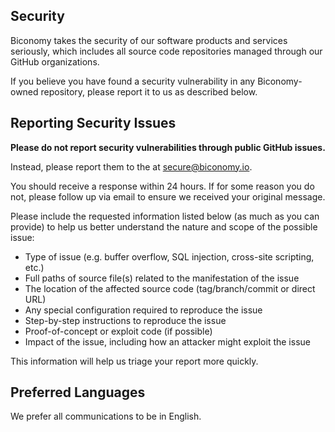 ## Security

Biconomy takes the security of our software products and services seriously, which includes all source code repositories managed through our GitHub organizations.

If you believe you have found a security vulnerability in any Biconomy-owned repository, please report it to us as described below.

## Reporting Security Issues

**Please do not report security vulnerabilities through public GitHub issues.**

Instead, please report them to the at [secure@biconomy.io](mailto:secure@biconomy.io).

You should receive a response within 24 hours. If for some reason you do not, please follow up via email to ensure we received your original message.

Please include the requested information listed below (as much as you can provide) to help us better understand the nature and scope of the possible issue:

  * Type of issue (e.g. buffer overflow, SQL injection, cross-site scripting, etc.)
  * Full paths of source file(s) related to the manifestation of the issue
  * The location of the affected source code (tag/branch/commit or direct URL)
  * Any special configuration required to reproduce the issue
  * Step-by-step instructions to reproduce the issue
  * Proof-of-concept or exploit code (if possible)
  * Impact of the issue, including how an attacker might exploit the issue

This information will help us triage your report more quickly.

## Preferred Languages

We prefer all communications to be in English.
